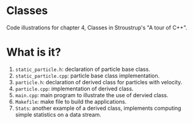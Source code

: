 # Classes
Code illustrations for chapter 4, Classes in Stroustrup's
"A tour of C++".

# What is it?
1. `static_particle.h`: declaration of particle base class.
1. `static_particle.cpp`: particle base class implementation.
1. `particle.h`: declaration of derived class for particles with velocity.
1. `particle.cpp`: implementation of derived class.
1. `main.cpp`: main program to illustrate the use of dervied class.
1. `Makefile`: make file to build the applications.
1. `Stats`: another example of a derived class, implements computing
    simple statistics on a data stream.
